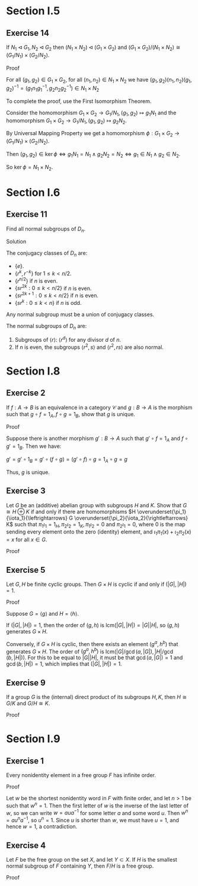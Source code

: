 # Section I.5
## Exercise 14
If $N_1 \triangleleft G_1, N_2 \triangleleft G_2$ then $(N_1 \times N_2) \triangleleft(G_1 \times G_2)$ and $(G_1 \times G_2) /(N_1 \times N_2) \cong(G_1 / N_1) \times(G_2 / N_2)$.

Proof

For all $(g_1,g_2)\in G_1\times G_2$, for all $(n_1,n_2)\in N_1\times N_2$ we have $(g_1,g_2)(n_1,n_2)(g_1,g_2)^{-1}=(g_1n_1g_1^{-1},g_2n_2g_2^{-1})\in N_1\times N_2$

To complete the proof, use the First Isomorphism Theorem.

Consider the homomorphism $G_1 \times G_2 \to G_1/N_1,(g_1,g_2)\mapsto g_1N_1$ and the homomorphism $G_1 \times G_2 \to G_1/N_1,(g_1,g_2)\mapsto g_2N_2$.

By Universal Mapping Property we get a homomorphism $\phi: G_1 \times G_2 \to (G_1/N_1) \times (G_2/N_2)$.

Then $(g_1,g_2)\in\ker\phi\iff g_1N_1=N_1\land g_2N_2=N_2\iff g_1\in N_1\land g_2\in N_2$.

So $\ker\phi=N_1\times N_2$.

# Section I.6
## Exercise 11
Find all normal subgroups of $D_n$.

Solution

The conjugacy classes of $D_n$ are:
- $`\{e\}`$.
- $`\{r^k, r^{-k}\}`$ for $1 \leq k < n/2$.
- $`\{r^{n/2}\}`$ if $n$ is even.
- $`\{s r^{2k} : 0 \leq k < n/2\}`$ if $n$ is even.
- $`\{s r^{2k+1} : 0 \leq k < n/2\}`$ if $n$ is even.
- $`\{s r^k : 0 \leq k < n\}`$ if $n$ is odd.

Any normal subgroup must be a union of conjugacy classes.

The normal subgroups of $D_n$ are:

1.  Subgroups of $\langle r \rangle$: $\langle r^d \rangle$ for any divisor $d$ of $n$.
2.  If $n$ is even, the subgroups $\langle r^2, s \rangle$ and $\langle r^2, rs \rangle$ are also normal.


# Section I.8
## Exercise 2
If $f: A \to B$ is an equivalence in a category $\mathcal{C}$ and $g: B \to A$ is the morphism such that $g \circ f=1_A, f \circ g=1_B$, show that $g$ is unique.

Proof

Suppose there is another morphism $g': B \to A$ such that $g' \circ f=1_A$ and $f \circ g'=1_B$. Then we have:

$g' = g' \circ 1_B = g' \circ (f \circ g) = (g' \circ f) \circ g = 1_A \circ g = g$

Thus, $g$ is unique.

## Exercise 3
Let $G$ be an (additive) abelian group with subgroups $H$ and $K$. Show that $G \cong H \oplus K$ if and only if there are homomorphisms $H \overunderset{\pi_1}{\iota_1}{\leftrightarrows} G \overunderset{\pi_2}{\iota_2}{\rightleftarrows} K$ such that $\pi_1 \iota_1=1_H, \pi_2 \iota_2=1_K, \pi_1 \iota_2=0$ and $\pi_2 \iota_1=0$, where 0 is the map sending every element onto the zero (identity) element, and $\iota_1 \pi_1(x)+\iota_2 \pi_2(x)=x$ for all $x \in G$.

Proof

## Exercise 5
Let $G, H$ be finite cyclic groups. Then $G \times H$ is cyclic if and only if $(|G|,|H|)=1$.

Proof

Suppose $G=\langle g \rangle$ and $H=\langle h \rangle$.

If $(|G|,|H|)=1$, then the order of $(g,h)$ is $\mathrm{lcm}(|G|,|H|)=|G||H|$, so $(g,h)$ generates $G \times H$.

Conversely, if $G \times H$ is cyclic, then there exists an element $(g^a,h^b)$ that generates $G \times H$. The order of $(g^a,h^b)$ is $\mathrm{lcm}(|G|/\gcd(a,|G|),|H|/\gcd(b,|H|))$. For this to be equal to $|G||H|$, it must be that $\gcd(a,|G|)=1$ and $\gcd(b,|H|)=1$, which implies that $(|G|,|H|)=1$.

## Exercise 9
If a group $G$ is the (internal) direct product of its subgroups $H, K$, then $H \cong G / K$ and $G / H \cong K$.

Proof

# Section I.9
## Exercise 1
Every nonidentity element in a free group $F$ has infinite order.

Proof

Let $w$ be the shortest nonidentity word in $F$ with finite order, and let $n>1$ be such that $w^n=1$. Then the first letter of $w$ is the inverse of the last letter of $w$, so we can write $w=a u a^{-1}$ for some letter $a$ and some word $u$. Then $w^n=a u^n a^{-1}$, so $u^n=1$. Since $u$ is shorter than $w$, we must have $u=1$, and hence $w=1$, a contradiction.

## Exercise 4
Let $F$ be the free group on the set $X$, and let $Y \subset X$. If $H$ is the smallest normal subgroup of $F$ containing $Y$, then $F / H$ is a free group.

Proof
